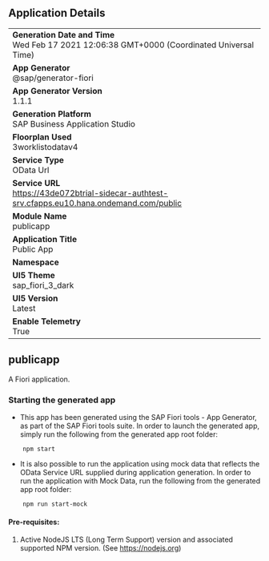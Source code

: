 ## Application Details
|               |
| ------------- |
|**Generation Date and Time**<br>Wed Feb 17 2021 12:06:38 GMT+0000 (Coordinated Universal Time)|
|**App Generator**<br>@sap/generator-fiori|
|**App Generator Version**<br>1.1.1|
|**Generation Platform**<br>SAP Business Application Studio|
|**Floorplan Used**<br>3worklistodatav4|
|**Service Type**<br>OData Url|
|**Service URL**<br>https://43de072btrial-sidecar-authtest-srv.cfapps.eu10.hana.ondemand.com/public
|**Module Name**<br>publicapp|
|**Application Title**<br>Public App|
|**Namespace**<br>|
|**UI5 Theme**<br>sap_fiori_3_dark|
|**UI5 Version**<br>Latest|
|**Enable Telemetry**<br>True|

## publicapp

A Fiori application.

### Starting the generated app

-   This app has been generated using the SAP Fiori tools - App Generator, as part of the SAP Fiori tools suite.  In order to launch the generated app, simply run the following from the generated app root folder:

```
    npm start
```

- It is also possible to run the application using mock data that reflects the OData Service URL supplied during application generation.  In order to run the application with Mock Data, run the following from the generated app root folder:

```
    npm run start-mock
```


#### Pre-requisites:

1. Active NodeJS LTS (Long Term Support) version and associated supported NPM version.  (See https://nodejs.org)


